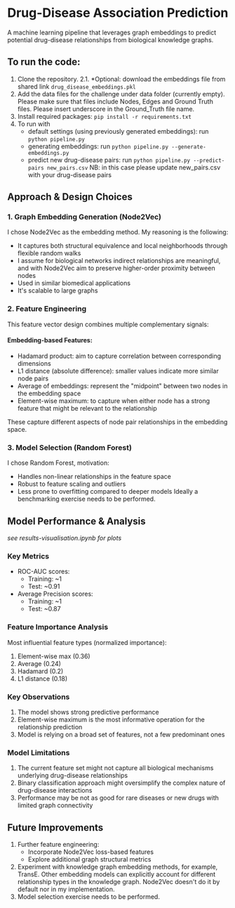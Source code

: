 # Drug-Disease Association Prediction

A machine learning pipeline that leverages graph embeddings to predict potential drug-disease relationships from biological knowledge graphs.

## To run the code:
1. Clone the repository.
2.1. *Optional: download the embeddings file from shared link `drug_disease_embeddings.pkl`
2. Add the data files for the challenge under data folder (currently empty). Please make sure that files include Nodes, Edges and Ground Truth files. Please insert underscore in the Ground_Truth file name.
3. Install required packages: `pip install -r requirements.txt`
3. To run with
    - default settings (using previously generated embeddings): run `python pipeline.py`
    - generating embeddings: run `python pipeline.py --generate-embeddings.py`
    - predict new drug-disease pairs: run `python pipeline.py --predict-pairs new_pairs.csv`
    NB: in this case please update new_pairs.csv with your drug-disease pairs


## Approach & Design Choices

### 1. Graph Embedding Generation (Node2Vec)
I chose Node2Vec as the embedding method. My reasoning is the following:
- It captures both structural equivalence and local neighborhoods through flexible random walks
- I assume for biological networks indirect relationships are meaningful, and with Node2Vec aim to preserve higher-order proximity between nodes
- Used in similar biomedical applications
- It's scalable to large graphs

### 2. Feature Engineering
This feature vector design combines multiple complementary signals:

#### Embedding-based Features:
- Hadamard product: aim to capture correlation between corresponding dimensions
- L1 distance (absolute difference): smaller values indicate more similar node pairs
- Average of embeddings: represent the "midpoint" between two nodes in the embedding space
- Element-wise maximum: to capture when either node has a strong feature that might be relevant to the relationship

These capture different aspects of node pair relationships in the embedding space.


### 3. Model Selection (Random Forest)
I chose Random Forest, motivation:
- Handles non-linear relationships in the feature space
- Robust to feature scaling and outliers
- Less prone to overfitting compared to deeper models
Ideally a benchmarking exercise needs to be performed.

## Model Performance & Analysis
*see results-visualisation.ipynb for plots* 
### Key Metrics
- ROC-AUC scores:
  - Training: ~1
  - Test: ~0.91
- Average Precision scores:
  - Training: ~1
  - Test: ~0.87

### Feature Importance Analysis
Most influential feature types (normalized importance):
1. Element-wise max (0.36)
2. Average (0.24)
4. Hadamard (0.2)
5. L1 distance (0.18)

### Key Observations
1. The model shows strong predictive performance
2. Element-wise maximum is the most informative operation for the relationship prediction
3. Model is relying on a broad set of features, not a few predominant ones

### Model Limitations
1. The current feature set might not capture all biological mechanisms underlying drug-disease relationships
2. Binary classification approach might oversimplify the complex nature of drug-disease interactions
3. Performance may be not as good for rare diseases or new drugs with limited graph connectivity

## Future Improvements
1. Further feature engineering:
   - Incorporate Node2Vec loss-based features
   - Explore additional graph structural metrics
2. Experiment with knowledge graph embedding methods, for example, TransE. Other embedding models can explicitly account for different relationship types in the knowledge graph. Node2Vec doesn't do it by default nor in my implementation.
3. Model selection exercise needs to be performed. 
